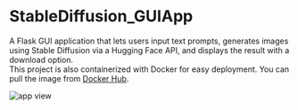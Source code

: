 # StableDiffusion_GUIApp
A Flask GUI application that lets users input text prompts, generates images using Stable Diffusion via a Hugging Face API, and displays the result with a download option.   
This project is also containerized with Docker for easy deployment. You can pull the image from [Docker Hub](https://hub.docker.com/r/amirhofo/stable-diffusion-app).

![app view](https://github.com/user-attachments/assets/82be5bdd-ae23-49c2-b8c3-e8b920b55c55)
